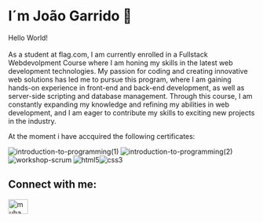 ### <h1>I´m João Garrido 👋</h2>
Hello World!
<br>
<br>
As a student at flag.com, I am currently enrolled in a Fullstack Webdevolpment Course where I am honing my skills in the latest web development technologies. My passion for coding and creating innovative web solutions has led me to pursue this program, where I am gaining hands-on experience in front-end and back-end development, as well as server-side scripting and database management. Through this course, I am constantly expanding my knowledge and refining my abilities in web development, and I am eager to contribute my skills to exciting new projects in the industry.

At the moment i have accquired the following certificates:

![introduction-to-programming(1)](https://github.com/garridothecat/garridothecat/assets/107148935/3ef20ae8-dc9b-492a-afa7-5c2cb7883a27) ![introduction-to-programming(2)](https://github.com/garridothecat/garridothecat/assets/107148935/d58a20f5-db33-4609-88cb-e4bd54a9fa48) ![workshop-scrum](https://github.com/garridothecat/garridothecat/assets/107148935/c102c896-e218-480f-9580-0b21771c9bac) ![html5](https://github.com/garridothecat/garridothecat/assets/107148935/2ee01e92-6bf2-475f-be03-2e1743ae6fa2)![css3](https://github.com/garridothecat/garridothecat/assets/107148935/ced6e39a-8e7a-4f07-9dcb-48b202c76c02)


<h2>Connect with me:</h2>

<a href="https://www.linkedin.com/in/jo%C3%A3o-garrido-878455155/" target="_blank" >
  
<img src="https://raw.githubusercontent.com/rahuldkjain/github-profile-readme-generator/master/src/images/icons/Social/linked-in-alt.svg" alt="muhammad-nurcholis-112b73162" style="max-width: 100%;" width="40" height="30" align="middle">
  
</a>

